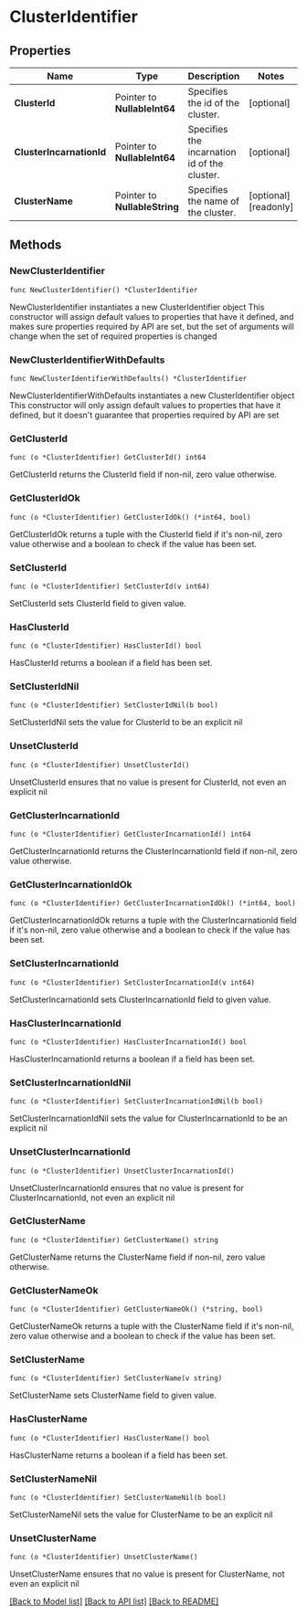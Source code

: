 # ClusterIdentifier

## Properties

Name | Type | Description | Notes
------------ | ------------- | ------------- | -------------
**ClusterId** | Pointer to **NullableInt64** | Specifies the id of the cluster. | [optional] 
**ClusterIncarnationId** | Pointer to **NullableInt64** | Specifies the incarnation id of the cluster. | [optional] 
**ClusterName** | Pointer to **NullableString** | Specifies the name of the cluster. | [optional] [readonly] 

## Methods

### NewClusterIdentifier

`func NewClusterIdentifier() *ClusterIdentifier`

NewClusterIdentifier instantiates a new ClusterIdentifier object
This constructor will assign default values to properties that have it defined,
and makes sure properties required by API are set, but the set of arguments
will change when the set of required properties is changed

### NewClusterIdentifierWithDefaults

`func NewClusterIdentifierWithDefaults() *ClusterIdentifier`

NewClusterIdentifierWithDefaults instantiates a new ClusterIdentifier object
This constructor will only assign default values to properties that have it defined,
but it doesn't guarantee that properties required by API are set

### GetClusterId

`func (o *ClusterIdentifier) GetClusterId() int64`

GetClusterId returns the ClusterId field if non-nil, zero value otherwise.

### GetClusterIdOk

`func (o *ClusterIdentifier) GetClusterIdOk() (*int64, bool)`

GetClusterIdOk returns a tuple with the ClusterId field if it's non-nil, zero value otherwise
and a boolean to check if the value has been set.

### SetClusterId

`func (o *ClusterIdentifier) SetClusterId(v int64)`

SetClusterId sets ClusterId field to given value.

### HasClusterId

`func (o *ClusterIdentifier) HasClusterId() bool`

HasClusterId returns a boolean if a field has been set.

### SetClusterIdNil

`func (o *ClusterIdentifier) SetClusterIdNil(b bool)`

 SetClusterIdNil sets the value for ClusterId to be an explicit nil

### UnsetClusterId
`func (o *ClusterIdentifier) UnsetClusterId()`

UnsetClusterId ensures that no value is present for ClusterId, not even an explicit nil
### GetClusterIncarnationId

`func (o *ClusterIdentifier) GetClusterIncarnationId() int64`

GetClusterIncarnationId returns the ClusterIncarnationId field if non-nil, zero value otherwise.

### GetClusterIncarnationIdOk

`func (o *ClusterIdentifier) GetClusterIncarnationIdOk() (*int64, bool)`

GetClusterIncarnationIdOk returns a tuple with the ClusterIncarnationId field if it's non-nil, zero value otherwise
and a boolean to check if the value has been set.

### SetClusterIncarnationId

`func (o *ClusterIdentifier) SetClusterIncarnationId(v int64)`

SetClusterIncarnationId sets ClusterIncarnationId field to given value.

### HasClusterIncarnationId

`func (o *ClusterIdentifier) HasClusterIncarnationId() bool`

HasClusterIncarnationId returns a boolean if a field has been set.

### SetClusterIncarnationIdNil

`func (o *ClusterIdentifier) SetClusterIncarnationIdNil(b bool)`

 SetClusterIncarnationIdNil sets the value for ClusterIncarnationId to be an explicit nil

### UnsetClusterIncarnationId
`func (o *ClusterIdentifier) UnsetClusterIncarnationId()`

UnsetClusterIncarnationId ensures that no value is present for ClusterIncarnationId, not even an explicit nil
### GetClusterName

`func (o *ClusterIdentifier) GetClusterName() string`

GetClusterName returns the ClusterName field if non-nil, zero value otherwise.

### GetClusterNameOk

`func (o *ClusterIdentifier) GetClusterNameOk() (*string, bool)`

GetClusterNameOk returns a tuple with the ClusterName field if it's non-nil, zero value otherwise
and a boolean to check if the value has been set.

### SetClusterName

`func (o *ClusterIdentifier) SetClusterName(v string)`

SetClusterName sets ClusterName field to given value.

### HasClusterName

`func (o *ClusterIdentifier) HasClusterName() bool`

HasClusterName returns a boolean if a field has been set.

### SetClusterNameNil

`func (o *ClusterIdentifier) SetClusterNameNil(b bool)`

 SetClusterNameNil sets the value for ClusterName to be an explicit nil

### UnsetClusterName
`func (o *ClusterIdentifier) UnsetClusterName()`

UnsetClusterName ensures that no value is present for ClusterName, not even an explicit nil

[[Back to Model list]](../README.md#documentation-for-models) [[Back to API list]](../README.md#documentation-for-api-endpoints) [[Back to README]](../README.md)


